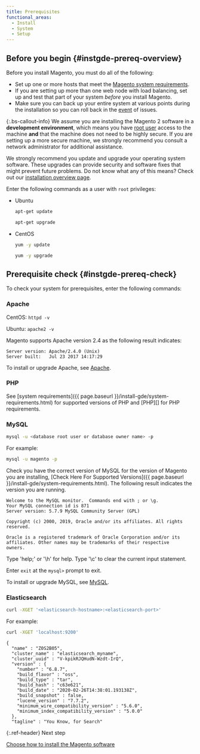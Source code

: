 ```yaml
---
title: Prerequisites
functional_areas:
  - Install
  - System
  - Setup
---
```


## Before you begin {#instgde-prereq-overview}

Before you install Magento, you must do all of the following:

*  Set up one or more hosts that meet the [Magento system requirements]({{page.baseurl}}/install-gde/system-requirements.html).
*  If you are setting up more than one web node with load balancing, set up and test that part of your system _before_ you install Magento.
*  Make sure you can back up your entire system at various points during the installation so you can roll back in the [event](https://glossary.magento.com/event) of issues.

{:.bs-callout-info}
We assume you are installing the Magento 2 software in a **development environment**, which means you have [root user](http://www.linfo.org/root.html) access to the machine **and** that the machine does not need to be highly secure. If you are setting up a more secure machine, we strongly recommend you consult a network administrator for additional assistance.

We strongly recommend you update and upgrade your operating system software. These upgrades can provide security and software fixes that might prevent future problems. Do not know what any of this means? Check out our [installation overview page]({{page.baseurl}}/install-gde/bk-install-guide.html).

Enter the following commands as a user with `root` privileges:

*  Ubuntu

   ```bash
   apt-get update
   ```

   ```bash
   apt-get upgrade
   ```

*  CentOS

   ```bash
   yum -y update
   ```

   ```bash
   yum -y upgrade
   ```

## Prerequisite check {#instgde-prereq-check}

To check your system for prerequisites, enter the following commands:

### Apache

CentOS: `httpd -v`

Ubuntu: `apache2 -v`

Magento supports Apache version 2.4 as the following result indicates:

```terminal
Server version: Apache/2.4.0 (Unix)
Server built:   Jul 23 2017 14:17:29
```

To install or upgrade Apache, see [Apache]({{page.baseurl}}/install-gde/prereq/apache.html).

### PHP

See [system requirements]({{ page.baseurl }}/install-gde/system-requirements.html) for supported versions of PHP and [PHP][] for PHP requirements.

### MySQL

```bash
mysql -u <database root user or database owner name> -p
```

For example:

```bash
mysql -u magento -p
```

Check you have the correct version of MySQL for the version of Magento you are installing, [Check Here For Supported Versions]({{ page.baseurl }}/install-gde/system-requirements.html). The following result indicates the version you are running.

```terminal
Welcome to the MySQL monitor.  Commands end with ; or \g.
Your MySQL connection id is 871
Server version: 5.7.9 MySQL Community Server (GPL)

Copyright (c) 2000, 2019, Oracle and/or its affiliates. All rights reserved.

Oracle is a registered trademark of Oracle Corporation and/or its
affiliates. Other names may be trademarks of their respective
owners.
```

Type 'help;' or '\h' for help. Type '\c' to clear the current input statement.

Enter `exit` at the `mysql>` prompt to exit.

To install or upgrade MySQL, see [MySQL]({{page.baseurl}}/install-gde/prereq/mysql.html).

### Elasticsearch

``` bash
curl -XGET '<elasticsearch-hostname>:<elasticsearch-port>'
```

For example:

``` bash
curl -XGET 'localhost:9200'
```

``` terminal
{
  "name" : "Z0S2B05",
  "cluster_name" : "elasticsearch_myname",
  "cluster_uuid" : "V-kpikRJQHudN-Wzdt-IrQ",
  "version" : {
    "number" : "6.8.7",
    "build_flavor" : "oss",
    "build_type" : "tar",
    "build_hash" : "c63e621",
    "build_date" : "2020-02-26T14:38:01.193138Z",
    "build_snapshot" : false,
    "lucene_version" : "7.7.2",
    "minimum_wire_compatibility_version" : "5.6.0",
    "minimum_index_compatibility_version" : "5.0.0"
  },
  "tagline" : "You Know, for Search"
```

{:.ref-header}
Next step

[Choose how to install the Magento software]({{page.baseurl}}/install-gde/bk-install-guide.html)

